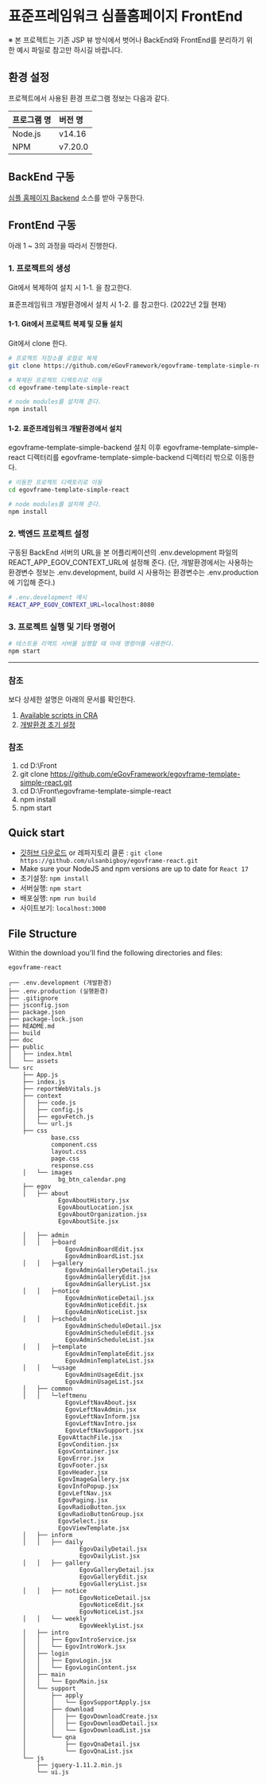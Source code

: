 # 표준프레임워크 심플홈페이지 FrontEnd

※ 본 프로젝트는 기존 JSP 뷰 방식에서 벗어나 BackEnd와 FrontEnd를 분리하기 위한 예시 파일로 참고만 하시길 바랍니다.

## 환경 설정

프로젝트에서 사용된 환경 프로그램 정보는 다음과 같다.

| 프로그램 명 | 버전 명 |
| :------ | :------ |
| Node.js |  v14.16 |
| NPM     | v7.20.0 |



## BackEnd 구동

[심플 홈페이지 Backend](https://github.com/eGovFramework/egovframe-template-simple-backend.git) 소스를 받아 구동한다.



## FrontEnd 구동

아래 1 ~ 3의 과정을 따라서 진행한다.



### 1. 프로젝트의 생성

Git에서 복제하여 설치 시 1-1. 을 참고한다.

표준프레임워크 개발환경에서 설치 시 1-2. 를 참고한다. (2022년 2월 현재)


#### 1-1. Git에서 프로젝트 복제 및 모듈 설치

Git에서 clone 한다.

```bash
# 프로젝트 저장소를 로컬로 복제
git clone https://github.com/eGovFramework/egovframe-template-simple-react.git

# 복제된 프로젝트 디렉토리로 이동
cd egovframe-template-simple-react

# node modules를 설치해 준다.
npm install 
```

#### 1-2. 표준프레임워크 개발환경에서 설치

egovframe-template-simple-backend 설치 이후
egovframe-template-simple-react 디렉터리를 egovframe-template-simple-backend 디렉터리 밖으로 이동한다.

```bash
# 이동한 프로젝트 디렉토리로 이동
cd egovframe-template-simple-react

# node modules를 설치해 준다.
npm install 
```



### 2. 백엔드 프로젝트 설정

구동된 BackEnd 서버의 URL을 본 어플리케이션의 .env.development 파일의  REACT_APP_EGOV_CONTEXT_URL에 설정해 준다.
(단, 개발환경에서는 사용하는 환경변수 정보는 .env.development, build 시 사용하는 환경변수는 .env.production 에 기입해 준다.)

```bash
# .env.development 예시
REACT_APP_EGOV_CONTEXT_URL=localhost:8080
```



### 3. 프로젝트 실행 및 기타 명령어

```bash
# 테스트용 리액트 서버를 실행할 때 아래 명령어를 사용한다.
npm start
```

---



### 참조

보다 상세한 설명은 아래의 문서를 확인한다.

1. [Available scripts in CRA](./Docs/create-react-app-script.md)
2. [개발환경 초기 설정](./Docs/development-env-setting.md)


### 참조

1. cd D:\Front
2. git clone https://github.com/eGovFramework/egovframe-template-simple-react.git
3. cd D:\Front\egovframe-template-simple-react
4. npm install
5. npm start


## Quick start

- [깃허브 다운로드](https://github.com/ulsanbigboy/egovframe-react/archive/master.zip) or 레파지토리 클론 : `git clone https://github.com/ulsanbigboy/egovframe-react.git`
- Make sure your NodeJS and npm versions are up to date for `React 17`
- 초기설정: `npm install`
- 서버실행: `npm start`
- 배포실행: `npm run build`
- 사이트보기: `localhost:3000`

## File Structure

Within the download you'll find the following directories and files:

```
egovframe-react

┌── .env.development (개발환경)
├── .env.production (실행환경)
├── .gitignore
├── jsconfig.json
├── package.json
├── package-lock.json
├── README.md
├── build
├── doc
├── public
│   ├── index.html
│   └── assets
└── src
    ├── App.js
    ├── index.js
    ├── reportWebVitals.js
    ├── context
    │   ├── code.js
    │   ├── config.js
    │   ├── egovFetch.js
    │   └── url.js
    ├── css
            base.css
            component.css
            layout.css
            page.css
            response.css
    │   └── images
              bg_btn_calendar.png 
    ├── egov
    │   ├── about
              EgovAboutHistory.jsx
              EgovAboutLocation.jsx
              EgovAboutOrganization.jsx
              EgovAboutSite.jsx

    │   ├── admin
    │   │   ├─board
                EgovAdminBoardEdit.jsx
                EgovAdminBoardList.jsx
    │   │   ├─gallery
                EgovAdminGalleryDetail.jsx
                EgovAdminGalleryEdit.jsx
                EgovAdminGalleryList.jsx
    │   │   ├─notice
                EgovAdminNoticeDetail.jsx
                EgovAdminNoticeEdit.jsx
                EgovAdminNoticeList.jsx
    │   │   ├─schedule
                EgovAdminScheduleDetail.jsx
                EgovAdminScheduleEdit.jsx
                EgovAdminScheduleList.jsx
    │   │   ├─template
                EgovAdminTemplateEdit.jsx
                EgovAdminTemplateList.jsx
    │   │   └─usage
                EgovAdminUsageEdit.jsx
                EgovAdminUsageList.jsx
    │   ├── common
    │   │   └─leftmenu
                EgovLeftNavAbout.jsx
                EgovLeftNavAdmin.jsx
                EgovLeftNavInform.jsx
                EgovLeftNavIntro.jsx
                EgovLeftNavSupport.jsx
              EgovAttachFile.jsx
              EgovCondition.jsx
              EgovContainer.jsx
              EgovError.jsx
              EgovFooter.jsx
              EgovHeader.jsx
              EgovImageGallery.jsx
              EgovInfoPopup.jsx
              EgovLeftNav.jsx
              EgovPaging.jsx
              EgovRadioButton.jsx
              EgovRadioButtonGroup.jsx
              EgovSelect.jsx
              EgovViewTemplate.jsx
    │   ├── inform
    │   │   ├── daily
                    EgovDailyDetail.jsx
                    EgovDailyList.jsx
    │   │   ├── gallery
                    EgovGalleryDetail.jsx
                    EgovGalleryEdit.jsx
                    EgovGalleryList.jsx
    │   │   ├── notice
                    EgovNoticeDetail.jsx
                    EgovNoticeEdit.jsx
                    EgovNoticeList.jsx
    │   │   └── weekly
                    EgovWeeklyList.jsx
    │   ├── intro
    │   │   ├── EgovIntroService.jsx
    │   │   └── EgovIntroWork.jsx
    │   ├── login
    │   │   ├── EgovLogin.jsx
    │   │   └── EgovLoginContent.jsx
    │   ├── main
    │   │   └── EgovMain.jsx
    │   └── support
    │       ├── apply
    │       │   └── EgovSupportApply.jsx
    │       ├── download
    │       │   ├── EgovDownloadCreate.jsx
    │       │   ├── EgovDownloadDetail.jsx
    │       │   └── EgovDownloadList.jsx
    │       └── qna
    │           ├── EgovQnaDetail.jsx
    │           └── EgovQnaList.jsx
    └── js
        ├── jquery-1.11.2.min.js
        └── ui.js

```
